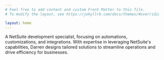 ```yaml
---
# Feel free to add content and custom Front Matter to this file.
# To modify the layout, see https://jekyllrb.com/docs/themes/#overriding-theme-defaults

layout: home
---
```

A NetSuite development specialist, focusing on automations, customizations, and integrations. With expertise in leveraging NetSuite's capabilities, Darren designs tailored solutions to streamline operations and drive efficiency for businesses.
